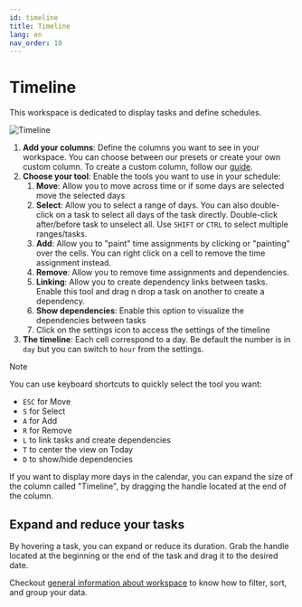 ```yaml
---
id: timeline
title: Timeline
lang: en
nav_order: 10
---
```


# Timeline

This workspace is dedicated to display tasks and define schedules.

![Timeline](/_medias/screenshots/timeline.webp)

1. **Add your columns**: Define the columns you want to see in your workspace. You can choose between our presets or create your own custom column. To create a custom column, follow our [guide](../../examples/tutorials/create-column.md).
2. **Choose your tool**: Enable the tools you want to use in your schedule:
   1. **Move**: Allow you to move across time or if some days are selected move the selected days
   2. **Select**: Allow you to select a range of days. You can also double-click on a task to select all days of the task directly. Double-click after/before task to unselect all. Use `SHIFT` or `CTRL` to select multiple ranges/tasks.
   3. **Add**: Allow you to "paint" time assignments by clicking or "painting" over the cells. You can right click on a cell to remove the time assignment instead.
   4. **Remove**: Allow you to remove time assignments and dependencies.
   5. **Linking**: Allow you to create dependency links between tasks. Enable this tool and drag n drop a task on another to create a dependency.
   6. **Show dependencies**: Enable this option to visualize the dependencies between tasks
   7. Click on the <span class="aq-icon">settings</span> icon to access the settings of the timeline
3. **The timeline**: Each cell correspond to a day. Be default the number is in `day` but you can switch to `hour` from the settings.

> [!note]
> You can use keyboard shortcuts to quickly select the tool you want:
>
> - `ESC` for Move
> - `S` for Select
> - `A` for Add
> - `R` for Remove
> - `L` to link tasks and create dependencies
> - `T` to center the view on Today
> - `D` to show/hide dependencies

If you want to display more days in the calendar, you can expand the size of the column called "Timeline", by dragging the handle located at the end of the column.

## Expand and reduce your tasks

By hovering a task, you can expand or reduce its duration. Grab the handle located at the beginning or the end of the task and drag it to the desired date.

Checkout [general information about workspace](/web/workspaces) to know how to filter, sort, and group your data.